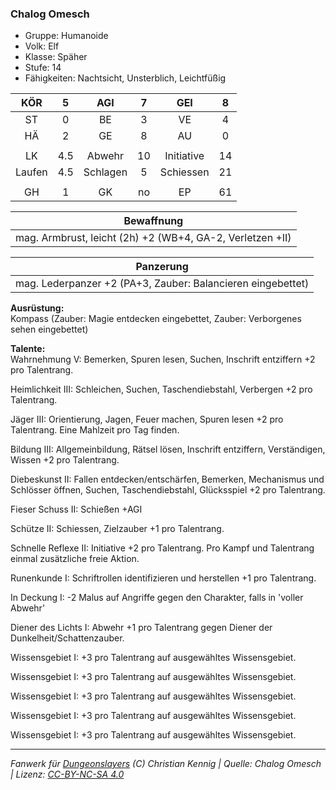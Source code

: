 ### Chalog Omesch

- Gruppe: Humanoide
- Volk: Elf
- Klasse: Späher
- Stufe: 14
- Fähigkeiten: Nachtsicht, Unsterblich, Leichtfüßig

|  KÖR   |  5  |   AGI    |  7  |    GEI     |  8  |
| :----: | :-: | :------: | :-: | :--------: | :-: |
|   ST   |  0  |    BE    |  3  |     VE     |  4  |
|   HÄ   |  2  |    GE    |  8  |     AU     |  0  |
|        |     |          |     |            |     |
|   LK   | 4.5 |  Abwehr  | 10  | Initiative | 14  |
| Laufen | 4.5 | Schlagen |  5  | Schiessen  | 21  |
|        |     |          |     |            |     |
|   GH   |  1  |    GK    | no  |     EP     | 61  |

|                        Bewaffnung                         |
| :-------------------------------------------------------: |
| mag. Armbrust, leicht (2h) +2 (WB+4, GA-2, Verletzen +II) |

|                          Panzerung                          |
| :---------------------------------------------------------: |
| mag. Lederpanzer +2 (PA+3, Zauber: Balancieren eingebettet) |

**Ausrüstung:**  
Kompass (Zauber: Magie entdecken eingebettet, Zauber: Verborgenes sehen eingebettet)

**Talente:**  
Wahrnehmung V: Bemerken, Spuren lesen, Suchen, Inschrift entziffern +2 pro Talentrang.

Heimlichkeit III: Schleichen, Suchen, Taschendiebstahl, Verbergen +2 pro Talentrang.

Jäger III: Orientierung, Jagen, Feuer machen, Spuren lesen +2 pro Talentrang. Eine Mahlzeit pro Tag finden.

Bildung III: Allgemeinbildung, Rätsel lösen, Inschrift entziffern, Verständigen, Wissen +2 pro Talentrang.

Diebeskunst II: Fallen entdecken/entschärfen, Bemerken, Mechanismus und Schlösser öffnen, Suchen, Taschendiebstahl, Glücksspiel +2 pro Talentrang.

Fieser Schuss II: Schießen +AGI

Schütze II: Schiessen, Zielzauber +1 pro Talentrang.

Schnelle Reflexe II: Initiative +2 pro Talentrang. Pro Kampf und Talentrang einmal zusätzliche freie Aktion.

Runenkunde I: Schriftrollen identifizieren und herstellen +1 pro Talentrang.

In Deckung I: -2 Malus auf Angriffe gegen den Charakter, falls in 'voller Abwehr'

Diener des Lichts I: Abwehr +1 pro Talentrang gegen Diener der Dunkelheit/Schattenzauber.

Wissensgebiet I: +3 pro Talentrang auf ausgewähltes Wissensgebiet.

Wissensgebiet I: +3 pro Talentrang auf ausgewähltes Wissensgebiet.

Wissensgebiet I: +3 pro Talentrang auf ausgewähltes Wissensgebiet.

Wissensgebiet I: +3 pro Talentrang auf ausgewähltes Wissensgebiet.

Wissensgebiet I: +3 pro Talentrang auf ausgewähltes Wissensgebiet.

---

_Fanwerk für [Dungeonslayers](https://www.dungeonslayers.net/) (C) Christian Kennig | Quelle: Chalog Omesch | Lizenz: [CC-BY-NC-SA 4.0](https://creativecommons.org/licenses/by-nc-sa/4.0/deed.de)_
